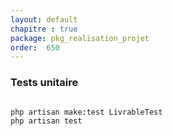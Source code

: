 ```yaml
---
layout: default
chapitre : true
package: pkg_realisation_projet
order:  650
---
```


### Tests unitaire 

````bash

php artisan make:test LivrableTest
php artisan test

````